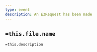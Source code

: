 ```yaml
---
type: event
description: An E3Request has been made
---
```

## `=this.file.name`

`=this.description`